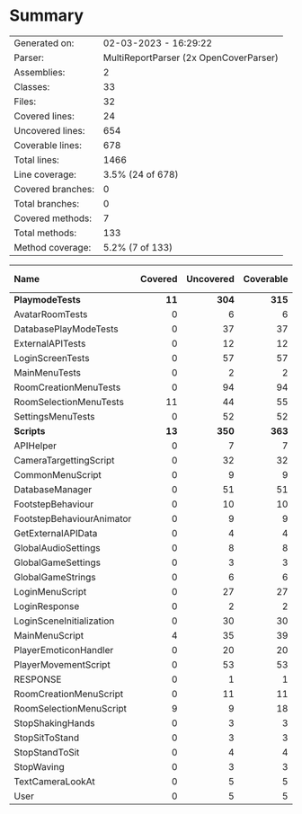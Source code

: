 ﻿# Summary
|||
|:---|:---|
| Generated on: | 02-03-2023 - 16:29:22 |
| Parser: | MultiReportParser (2x OpenCoverParser) |
| Assemblies: | 2 |
| Classes: | 33 |
| Files: | 32 |
| Covered lines: | 24 |
| Uncovered lines: | 654 |
| Coverable lines: | 678 |
| Total lines: | 1466 |
| Line coverage: | 3.5% (24 of 678) |
| Covered branches: | 0 |
| Total branches: | 0 |
| Covered methods: | 7 |
| Total methods: | 133 |
| Method coverage: | 5.2% (7 of 133) |

|**Name**|**Covered**|**Uncovered**|**Coverable**|**Total**|**Line coverage**|**Covered**|**Total**|**Branch coverage**|**Covered**|**Total**|**Method coverage**|
|:---|---:|---:|---:|---:|---:|---:|---:|---:|---:|---:|---:|
|**PlaymodeTests**|**11**|**304**|**315**|**670**|**3.4%**|**0**|**0**|****|**2**|**59**|**3.3%**|
|AvatarRoomTests|0|6|6|19|0%|0|0||0|2|0%|
|DatabasePlayModeTests|0|37|37|79|0%|0|0||0|4|0%|
|ExternalAPITests|0|12|12|27|0%|0|0||0|2|0%|
|LoginScreenTests|0|57|57|204|0%|0|0||0|10|0%|
|MainMenuTests|0|2|2|13|0%|0|0||0|1|0%|
|RoomCreationMenuTests|0|94|94|144|0%|0|0||0|17|0%|
|RoomSelectionMenuTests|11|44|55|92|20%|0|0||2|10|20%|
|SettingsMenuTests|0|52|52|92|0%|0|0||0|13|0%|
|**Scripts**|**13**|**350**|**363**|**813**|**3.5%**|**0**|**0**|****|**5**|**74**|**6.7%**|
|APIHelper|0|7|7|19|0%|0|0||0|1|0%|
|CameraTargettingScript|0|32|32|68|0%|0|0||0|4|0%|
|CommonMenuScript|0|9|9|21|0%|0|0||0|2|0%|
|DatabaseManager|0|51|51|103|0%|0|0||0|12|0%|
|FootstepBehaviour|0|10|10|27|0%|0|0||0|2|0%|
|FootstepBehaviourAnimator|0|9|9|21|0%|0|0||0|2|0%|
|GetExternalAPIData|0|4|4|16|0%|0|0||0|1|0%|
|GlobalAudioSettings|0|8|8|18|0%|0|0||0|3|0%|
|GlobalGameSettings|0|3|3|10|0%|0|0||0|1|0%|
|GlobalGameStrings|0|6|6|12|0%|0|0||0|2|0%|
|LoginMenuScript|0|27|27|48|0%|0|0||0|4|0%|
|LoginResponse|0|2|2|17|0%|0|0||0|4|0%|
|LoginSceneInitialization|0|30|30|70|0%|0|0||0|1|0%|
|MainMenuScript|4|35|39|77|10.2%|0|0||2|11|18.1%|
|PlayerEmoticonHandler|0|20|20|34|0%|0|0||0|4|0%|
|PlayerMovementScript|0|53|53|99|0%|0|0||0|3|0%|
|RESPONSE|0|1|1|17|0%|0|0||0|2|0%|
|RoomCreationMenuScript|0|11|11|28|0%|0|0||0|3|0%|
|RoomSelectionMenuScript|9|9|18|32|50%|0|0||3|6|50%|
|StopShakingHands|0|3|3|11|0%|0|0||0|1|0%|
|StopSitToStand|0|3|3|13|0%|0|0||0|1|0%|
|StopStandToSit|0|4|4|14|0%|0|0||0|1|0%|
|StopWaving|0|3|3|11|0%|0|0||0|1|0%|
|TextCameraLookAt|0|5|5|16|0%|0|0||0|1|0%|
|User|0|5|5|11|0%|0|0||0|1|0%|
